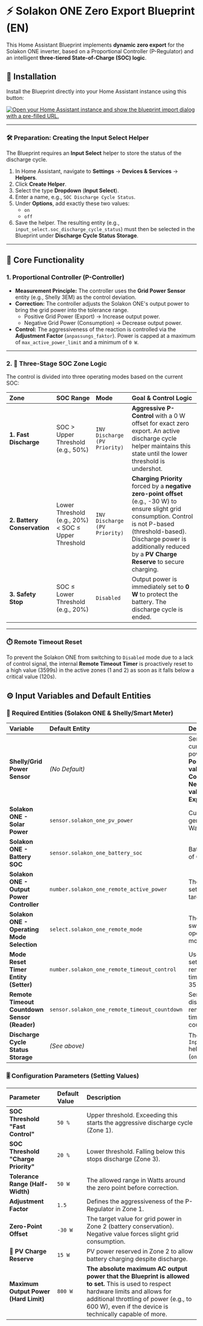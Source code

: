 # ⚡ Solakon ONE Zero Export Blueprint (EN)

This Home Assistant Blueprint implements **dynamic zero export** for the Solakon ONE inverter, based on a Proportional Controller (P-Regulator) and an intelligent **three-tiered State-of-Charge (SOC) logic**.

## 🚀 Installation

Install the Blueprint directly into your Home Assistant instance using this button:

[![Open your Home Assistant instance and show the blueprint import dialog with a pre-filled URL.](https://my.home-assistant.io/badges/blueprint_import.svg)](https://my.home-assistant.io/redirect/blueprint_import/?blueprint_url=https%3A%2F%2Fgithub.com%2FD4nte85%2FSolakon-One-Nulleinspeisung-Blueprint-homeassistant%2Fblob%2FSolakon-ONE-Zero-Export%2Fsolakon_one_zeroexport.yaml)

---

### 🛠️ Preparation: Creating the Input Select Helper

The Blueprint requires an **Input Select** helper to store the status of the discharge cycle.

1.  In Home Assistant, navigate to **Settings** -> **Devices & Services** -> **Helpers**.
2.  Click **Create Helper**.
3.  Select the type **Dropdown** (**Input Select**).
4.  Enter a name, e.g., `SOC Discharge Cycle Status`.
5.  Under **Options**, add exactly these two values:
    * `on`
    * `off`
6.  Save the helper. The resulting entity (e.g., `input_select.soc_discharge_cycle_status`) must then be selected in the Blueprint under **Discharge Cycle Status Storage**.

---

## 🧠 Core Functionality

### 1. Proportional Controller (P-Controller)
* **Measurement Principle:** The controller uses the **Grid Power Sensor** entity (e.g., Shelly 3EM) as the control deviation.
* **Correction:** The controller adjusts the Solakon ONE's output power to bring the grid power into the tolerance range.
    * Positive Grid Power (Export) $\rightarrow$ Increase output power.
    * Negative Grid Power (Consumption) $\rightarrow$ Decrease output power.
* **Control:** The aggressiveness of the reaction is controlled via the **Adjustment Factor** (`anpassungs_faktor`). Power is capped at a maximum of `max_active_power_limit` and a minimum of `0 W`.

---

### 2. 🔋 Three-Stage SOC Zone Logic

The control is divided into three operating modes based on the current SOC:

| Zone | SOC Range | Mode | Goal & Control Logic |
| :--- | :--- | :--- | :--- |
| **1. Fast Discharge** | SOC > Upper Threshold (e.g., 50%) | `INV Discharge (PV Priority)` | **Aggressive P-Control** with a 0 W offset for exact zero export. An active discharge cycle helper maintains this state until the lower threshold is undershot. |
| **2. Battery Conservation**| Lower Threshold (e.g., 20%) < SOC $\le$ Upper Threshold | `INV Discharge (PV Priority)` | **Charging Priority** forced by a **negative zero-point offset** (e.g., -30 W) to ensure slight grid consumption. Control is not P-based (threshold-based). Discharge power is additionally reduced by a **PV Charge Reserve** to secure charging. |
| **3. Safety Stop** | SOC $\le$ Lower Threshold (e.g., 20%) | `Disabled` | Output power is immediately set to **0 W** to protect the battery. The discharge cycle is ended. |

---

### ⏱️ Remote Timeout Reset
To prevent the Solakon ONE from switching to `Disabled` mode due to a lack of control signal, the internal **Remote Timeout Timer** is proactively reset to a high value (3599s) in the active zones (1 and 2) as soon as it falls below a critical value (120s).

## ⚙️ Input Variables and Default Entities

### 🔌 Required Entities (Solakon ONE & Shelly/Smart Meter)

| Variable | Default Entity | Description |
| :--- | :--- | :--- |
| **Shelly/Grid Power Sensor** | *(No Default)* | Sensor for current grid power. **Positive values = Consumption**, **Negative values = Export**. |
| **Solakon ONE - Solar Power** | `sensor.solakon_one_pv_power` | Current PV generation in Watts. |
| **Solakon ONE - Battery SOC** | `sensor.solakon_one_battery_soc` | Battery State of Charge (%) |
| **Solakon ONE - Output Power Controller** | `number.solakon_one_remote_active_power` | The entity to set the power target value. |
| **Solakon ONE - Operating Mode Selection** | `select.solakon_one_remote_mode` | The entity to switch the operating mode. |
| **Mode Reset Timer Entity (Setter)** | `number.solakon_one_remote_timeout_control` | Used to set/reset the remote timeout (to 3599 s). |
| **Remote Timeout Countdown Sensor (Reader)** | `sensor.solakon_one_remote_timeout_countdown` | Sensor displaying the remaining timeout countdown. |
| **Discharge Cycle Status Storage** | *(See above)* | The created `Input Select` helper (`on`/`off`). |

### 🎚️ Configuration Parameters (Setting Values)

| Parameter | Default Value | Description |
| :--- | :--- | :--- |
| **SOC Threshold "Fast Control"** | `50 %` | Upper threshold. Exceeding this starts the aggressive discharge cycle (Zone 1). |
| **SOC Threshold "Charge Priority"** | `20 %` | Lower threshold. Falling below this stops discharge (Zone 3). |
| **Tolerance Range (Half-Width)** | `50 W` | The allowed range in Watts around the zero point before correction. |
| **Adjustment Factor** | `1.5` | Defines the aggressiveness of the P-Regulator in Zone 1. |
| **Zero-Point Offset** | `-30 W` | The target value for grid power in Zone 2 (battery conservation). Negative value forces slight grid consumption. |
| **🔋 PV Charge Reserve** | `15 W` | PV power reserved in Zone 2 to allow battery charging despite discharge. |
| **Maximum Output Power (Hard Limit)**| `800 W` | **The absolute maximum AC output power that the Blueprint is allowed to set.** This is used to respect hardware limits and allows for additional throttling of power (e.g., to 600 W), even if the device is technically capable of more. |
